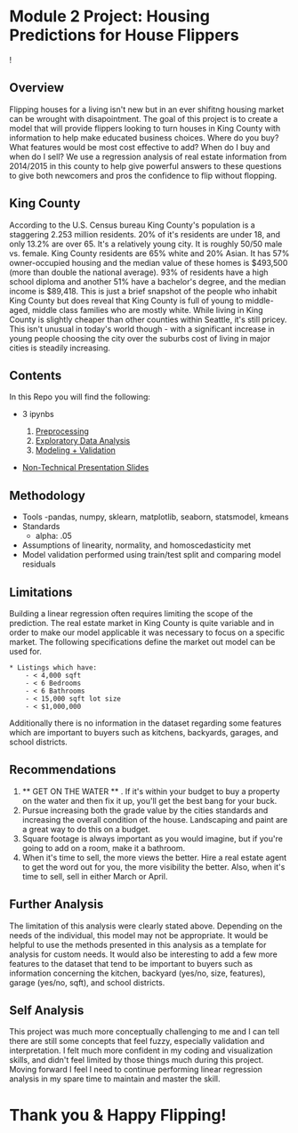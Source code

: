 # Module 2 Project: Housing Predictions for House Flippers #
! [](King_County.png)

## Overview ##

Flipping houses for a living isn't new but in an ever shifitng housing market can be wrought with disapointment. The goal of this project is to create a model that will provide flippers looking to turn houses in King County with information to help make educated business choices. Where do you buy? What features would be most cost effective to add? When do I buy and when do I sell? We use a regression analysis of real estate information from 2014/2015 in this county to help give powerful answers to these questions to give both newcomers and pros the confidence to flip without flopping. 

## King County ## 

According to the U.S. Census bureau King County's population is a staggering 2.253 million residents. 20% of it's residents are under 18, and only 13.2% are over 65. It's a relatively young city. It is roughly 50/50 male vs. female. King County residents are 65% white and 20% Asian. It has 57% owner-occupied housing and the median value of these homes is $493,500 (more than double the national average). 93% of residents have a high school diploma and another 51% have a bachelor's degree, and the median income is $89,418. This is just a brief snapshot of the people who inhabit King County but does reveal that King County is full of young to middle-aged, middle class families who are mostly white. While living in King County is slightly cheaper than other counties within Seattle, it's still pricey. This isn't unusual in today's world though - with a significant increase in young people choosing the city over the suburbs cost of living in major cities is steadily increasing. 

## Contents ##

In this Repo you will find the following:

- 3 ipynbs
	1. [Preprocessing](https://github.com/carlyf15/dsc-mod-2-project-v2-1-online-ds-sp-000/blob/master/Preprocessing.ipynb)
	2. [Exploratory Data Analysis](https://github.com/carlyf15/dsc-mod-2-project-v2-1-online-ds-sp-000/blob/master/EDA.ipynb)
	3. [Modeling + Validation](https://github.com/carlyf15/dsc-mod-2-project-v2-1-online-ds-sp-000/blob/master/Modeling%20%2B%20Validation.ipynb)

- [Non-Technical Presentation Slides]()


## Methodology ##


* Tools
	-pandas, numpy, sklearn, matplotlib, seaborn, statsmodel, kmeans 
* Standards
	- alpha: .05 
* Assumptions of linearity, normality, and homoscedasticity met 
* Model validation performed using train/test split and comparing model residuals 


## Limitations ##

Building a linear regression often requires limiting the scope of the prediction. The real estate market in King County is quite variable and in order to make our model applicable it was necessary to focus on a specific market. The following specifications define the market out model can be used for.

	* Listings which have:
		- < 4,000 sqft
		- < 6 Bedrooms
		- < 6 Bathrooms
		- < 15,000 sqft lot size
		- < $1,000,000

Additionally there is no information in the dataset regarding some features which are important to buyers such as kitchens, backyards, garages, and school districts. 

## Recommendations ## 

1. ** GET ON THE WATER ** . If it's within your budget to buy a property on the water and then fix it up, you'll get the best bang for your buck. 
2. Pursue increasing both the grade value by the cities standards and increasing the overall condition of the house. Landscaping and paint are a great way to do this on a budget. 
3. Square footage is always important as you would imagine, but if you're going to add on a room, make it a bathroom. 
4. When it's time to sell, the more views the better. Hire a real estate agent to get the word out for you, the more visibility the better. Also, when it's time to sell, sell in either March or April. 

## Further Analysis ##

The limitation of this analysis were clearly stated above. Depending on the needs of the individual, this model may not be appropriate. It would be helpful to use the methods presented in this analysis as a template for analysis for custom needs. It would also be interesting to add a few more features to the dataset that tend to be important to buyers such as information concerning the kitchen, backyard (yes/no, size, features), garage (yes/no, sqft), and school districts. 

## Self Analysis ##

This project was much more conceptually challenging to me and I can tell there are still some concepts that feel fuzzy, especially validation and interpretation. I felt much more confident in my coding and visualization skills, and didn't feel limited by those things much during this project. Moving forward I feel I need to continue performing linear regression analysis in my spare time to maintain and master the skill. 

# Thank you & Happy Flipping! #



